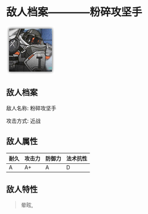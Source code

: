 # 敌人档案————粉碎攻坚手

![粉碎攻坚手](./eneIcons/粉碎攻坚手.png)

## 敌人档案

敌人名称: 粉碎攻坚手

攻击方式: 近战

## 敌人属性

| 耐久      | 攻击力  | 防御力 | 法术抗性 |
|---------|------|-----|------|
| A | A+ | A | D |

## 敌人特性
> 晕眩,
